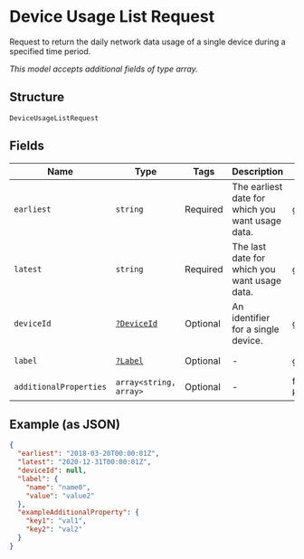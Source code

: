 
# Device Usage List Request

Request to return the daily network data usage of a single device during a specified time period.

*This model accepts additional fields of type array.*

## Structure

`DeviceUsageListRequest`

## Fields

| Name | Type | Tags | Description | Getter | Setter |
|  --- | --- | --- | --- | --- | --- |
| `earliest` | `string` | Required | The earliest date for which you want usage data. | getEarliest(): string | setEarliest(string earliest): void |
| `latest` | `string` | Required | The last date for which you want usage data. | getLatest(): string | setLatest(string latest): void |
| `deviceId` | [`?DeviceId`](../../doc/models/device-id.md) | Optional | An identifier for a single device. | getDeviceId(): ?DeviceId | setDeviceId(?DeviceId deviceId): void |
| `label` | [`?Label`](../../doc/models/label.md) | Optional | - | getLabel(): ?Label | setLabel(?Label label): void |
| `additionalProperties` | `array<string, array>` | Optional | - | findAdditionalProperty(string key): array | additionalProperty(string key, array value): void |

## Example (as JSON)

```json
{
  "earliest": "2018-03-20T00:00:01Z",
  "latest": "2020-12-31T00:00:01Z",
  "deviceId": null,
  "label": {
    "name": "name0",
    "value": "value2"
  },
  "exampleAdditionalProperty": {
    "key1": "val1",
    "key2": "val2"
  }
}
```

